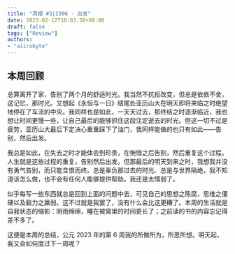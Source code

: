 ```yaml
---
title: "周报 #3|2306 - 出发"
date: 2023-02-12T16:03:50+08:00
draft: false
tags: ["Review"]
authors:
- "aiirobyte"
---
```


## 本周回顾
总算离开了家，告别了两个月的舒适时光。我当然不抗拒改变，但总是依依不舍，这记忆，那时光。又想起《永恒与一日》结尾处亚历山大在明天即将来临之时绝望地停在了车流的中央。我同样也是如此，一天天过去，那终结之时逐渐临近，我也想让时间更慢一些，让自己最后的能够抓住这段注定逝去的时光。但这一切不过是疲劳，亚历山大最后下定决心重重踩下了油门，我同样能做的也只有如此——告别，然后出发。

我总是如此，在失去之时才能体会到珍贵，在惋惜之后告别，然后重复这个过程。人生就是这些过程的重复，告别然后出发。但那最后的明天到来之时，我想我并没有勇气告别，而只能含恨而终。总是辜负那过去的时光、总是与世界隔绝，我不知道该怎么做，也不会有任何人能够提供帮助。我还是太懦弱了。

似乎每写一些东西就总是回到上面的问题中去，可见自己的思想之陈腐，思维之僵硬以及毅力之羸弱。这不过就是我罢了，没有什么会比这更糟了。本周的生活就是自我状态的缩影：阴雨绵绵，睡在被窝里的时间更长了；之前读的书的内容忘记得差不多了。

这便是本周的总结，公元 2023 年的第 6 周我的所做所为，所思所想。明天起，我又会如何度过下一周呢？